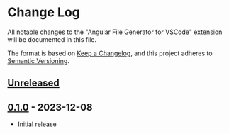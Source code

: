 # Change Log

All notable changes to the "Angular File Generator for VSCode" extension will be documented in this file.

The format is based on [Keep a Changelog](https://keepachangelog.com/en/1.0.0/),
and this project adheres to [Semantic Versioning](https://semver.org/spec/v2.0.0.html).

## [Unreleased]

## [0.1.0] - 2023-12-08

- Initial release

[unreleased]: https://github.com/ManuelGil/vscode-angular-generator/compare/v0.1.0...HEAD
[0.1.0]: https://github.com/ManuelGil/vscode-angular-generator/releases/tag/v0.1.0
